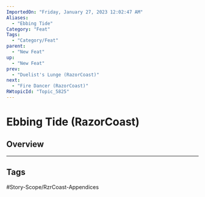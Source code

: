 ```yaml
---
ImportedOn: "Friday, January 27, 2023 12:02:47 AM"
Aliases:
  - "Ebbing Tide"
Category: "Feat"
Tags:
  - "Category/Feat"
parent:
  - "New Feat"
up:
  - "New Feat"
prev:
  - "Duelist's Lunge (RazorCoast)"
next:
  - "Fire Dancer (RazorCoast)"
RWtopicId: "Topic_5825"
---
```

# Ebbing Tide (RazorCoast)
## Overview

---
## Tags
#Story-Scope/RzrCoast-Appendices

